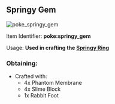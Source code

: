 ## Springy Gem
![poke_springy_gem](https://github.com/ItsMePok/PFE/assets/136857747/bd3e423a-71e5-40f8-86e7-7c32210dc496)

Item Identifier: **poke:springy_gem**

Usage: **Used in crafting the [Springy Ring](https://github.com/ItsMePok/PFE/wiki/Springy-Ring)**

### Obtaining:
* Crafted with:
    * 4x Phantom Membrane
    * 4x Slime Block
    * 1x Rabbit Foot